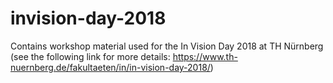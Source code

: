 # invision-day-2018
Contains workshop material used for the In Vision Day 2018 at TH Nürnberg (see the following link for more details: https://www.th-nuernberg.de/fakultaeten/in/in-vision-day-2018/)
